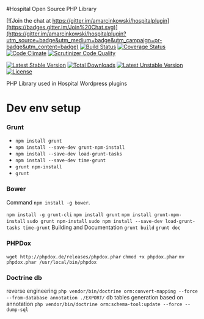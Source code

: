 #Hospital Open Source PHP Library

[![Join the chat at https://gitter.im/amarcinkowski/hospitalplugin](https://badges.gitter.im/Join%20Chat.svg)](https://gitter.im/amarcinkowski/hospitalplugin?utm_source=badge&utm_medium=badge&utm_campaign=pr-badge&utm_content=badge)
[![Build Status](https://travis-ci.org/amarcinkowski/hospitalplugin.svg?branch=master)](https://travis-ci.org/amarcinkowski/hospitalplugin)
[![Coverage Status](https://coveralls.io/repos/amarcinkowski/hospitalplugin/badge.svg?branch=master)](https://coveralls.io/r/amarcinkowski/hospitalplugin?branch=master)
[![Code Climate](https://codeclimate.com/github/amarcinkowski/hospitalplugin/badges/gpa.svg)](https://codeclimate.com/github/amarcinkowski/hospitalplugin)
[![Scrutinizer Code Quality](https://scrutinizer-ci.com/g/amarcinkowski/hospitalplugin/badges/quality-score.png?b=master)](https://scrutinizer-ci.com/g/amarcinkowski/hospitalplugin/?branch=master)

[![Latest Stable Version](https://poser.pugx.org/amarcinkowski/hospitalplugin/v/stable.svg)](https://packagist.org/packages/amarcinkowski/hospitalplugin) [![Total Downloads](https://poser.pugx.org/amarcinkowski/hospitalplugin/downloads.svg)](https://packagist.org/packages/amarcinkowski/hospitalplugin) [![Latest Unstable Version](https://poser.pugx.org/amarcinkowski/hospitalplugin/v/unstable.svg)](https://packagist.org/packages/amarcinkowski/hospitalplugin) [![License](https://poser.pugx.org/amarcinkowski/hospitalplugin/license.svg)](https://packagist.org/packages/amarcinkowski/hospitalplugin)

PHP Library used in Hospital Wordpress plugins

Dev env setup
==================

### Grunt
* `npm install grunt`
* `npm install --save-dev grunt-npm-install`
* `npm install --save-dev load-grunt-tasks`
* `npm install --save-dev time-grunt`
* `grunt npm-install`
* `grunt`

### Bower
Command `npm install -g bower`.

`npm install -g grunt-cli`
`npm install grunt`
`npm install grunt-npm-install`
`sudo grunt npm-install`
`sudo npm install --save-dev load-grunt-tasks time-grunt`
Building and Documentation
`grunt build`
`grunt doc`

### PHPDox
`wget http://phpdox.de/releases/phpdox.phar`
`chmod +x phpdox.phar`
`mv phpdox.phar /usr/local/bin/phpdox`

### Doctrine db
reverse engineering
`php vendor/bin/doctrine orm:convert-mapping --force --from-database annotation ./EXPORT/`
db tables generation based on annotation
`php vendor/bin/doctrine orm:schema-tool:update --force --dump-sql`
